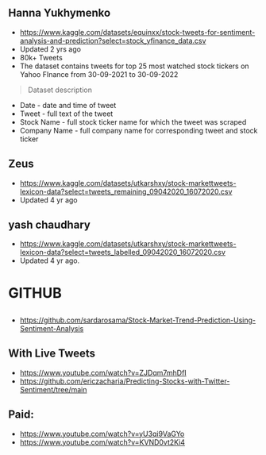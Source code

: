 ## Hanna Yukhymenko
- https://www.kaggle.com/datasets/equinxx/stock-tweets-for-sentiment-analysis-and-prediction?select=stock_yfinance_data.csv
- Updated 2 yrs ago
- 80k+ Tweets
- The dataset contains tweets for top 25 most watched stock tickers on Yahoo FInance from 30-09-2021 to 30-09-2022
 
> Dataset description
- Date - date and time of tweet
- Tweet - full text of the tweet
- Stock Name - full stock ticker name for which the tweet was scraped
- Company Name - full company name for corresponding tweet and stock ticker
 
## Zeus
- https://www.kaggle.com/datasets/utkarshxy/stock-markettweets-lexicon-data?select=tweets_remaining_09042020_16072020.csv
- Updated 4 yr ago
 
## yash chaudhary
- https://www.kaggle.com/datasets/utkarshxy/stock-markettweets-lexicon-data?select=tweets_labelled_09042020_16072020.csv
- Updated 4 yr ago.
 
# GITHUB
 
##
- https://github.com/sardarosama/Stock-Market-Trend-Prediction-Using-Sentiment-Analysis
 
## With Live Tweets
- https://www.youtube.com/watch?v=ZJDqm7mhDfI
- https://github.com/ericzacharia/Predicting-Stocks-with-Twitter-Sentiment/tree/main
 
## Paid:
- https://www.youtube.com/watch?v=yU3qi9VaGYo
- https://www.youtube.com/watch?v=KVND0vt2Ki4
